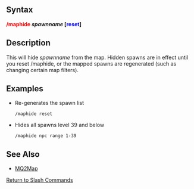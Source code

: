 ## Syntax

**<span style="color:red">/maphide</span> *spawnname* \[<span style="color:blue">reset</span>\]**

## Description

This will hide *spawnname* from the map. Hidden spawns are in effect until you reset /maphide, or the mapped spawns are
regenerated (such as changing certain map filters).

## Examples

-   Re-generates the spawn list
      
        /maphide reset
-   Hides all spawns level 39 and below
      
        /maphide npc range 1-39

## See Also

-   [MQ2Map](../plugins/mq2map.md)

[Return to Slash Commands](slash-commands.md)


